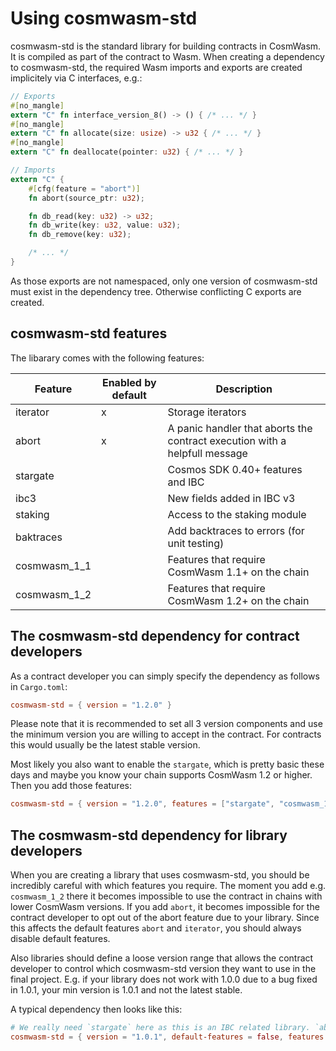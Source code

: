 # Using cosmwasm-std

cosmwasm-std is the standard library for building contracts in CosmWasm. It is
compiled as part of the contract to Wasm. When creating a dependency to
cosmwasm-std, the required Wasm imports and exports are created implicitely via
C interfaces, e.g.:

```rust
// Exports
#[no_mangle]
extern "C" fn interface_version_8() -> () { /* ... */ }
#[no_mangle]
extern "C" fn allocate(size: usize) -> u32 { /* ... */ }
#[no_mangle]
extern "C" fn deallocate(pointer: u32) { /* ... */ }

// Imports
extern "C" {
    #[cfg(feature = "abort")]
    fn abort(source_ptr: u32);

    fn db_read(key: u32) -> u32;
    fn db_write(key: u32, value: u32);
    fn db_remove(key: u32);

    /* ... */
}
```

As those exports are not namespaced, only one version of cosmwasm-std must exist
in the dependency tree. Otherwise conflicting C exports are created.

## cosmwasm-std features

The libarary comes with the following features:

| Feature      | Enabled by default | Description                                                                |
| ------------ | ------------------ | -------------------------------------------------------------------------- |
| iterator     | x                  | Storage iterators                                                          |
| abort        | x                  | A panic handler that aborts the contract execution with a helpfull message |
| stargate     |                    | Cosmos SDK 0.40+ features and IBC                                          |
| ibc3         |                    | New fields added in IBC v3                                                 |
| staking      |                    | Access to the staking module                                               |
| baktraces    |                    | Add backtraces to errors (for unit testing)                                |
| cosmwasm_1_1 |                    | Features that require CosmWasm 1.1+ on the chain                           |
| cosmwasm_1_2 |                    | Features that require CosmWasm 1.2+ on the chain                           |

## The cosmwasm-std dependency for contract developers

As a contract developer you can simply specify the dependency as follows in
`Cargo.toml`:

```toml
cosmwasm-std = { version = "1.2.0" }
```

Please note that it is recommended to set all 3 version components and use the
minimum version you are willing to accept in the contract. For contracts this
would usually be the latest stable version.

Most likely you also want to enable the `stargate`, which is pretty basic these
days and maybe you know your chain supports CosmWasm 1.2 or higher. Then you add
those features:

```toml
cosmwasm-std = { version = "1.2.0", features = ["stargate", "cosmwasm_1_2"] }
```

## The cosmwasm-std dependency for library developers

When you are creating a library that uses cosmwasm-std, you should be incredibly
careful with which features you require. The moment you add e.g. `cosmwasm_1_2`
there it becomes impossible to use the contract in chains with lower CosmWasm
versions. If you add `abort`, it becomes impossible for the contract developer
to opt out of the abort feature due to your library. Since this affects the
default features `abort` and `iterator`, you should always disable default
features.

Also libraries should define a loose version range that allows the contract
developer to control which cosmwasm-std version they want to use in the final
project. E.g. if your library does not work with 1.0.0 due to a bug fixed in
1.0.1, your min version is 1.0.1 and not the latest stable.

A typical dependency then looks like this:

```toml
# We really need `stargate` here as this is an IBC related library. `abort` and `iterator` are not needed.
cosmwasm-std = { version = "1.0.1", default-features = false, features = ["stargate"] }
```
